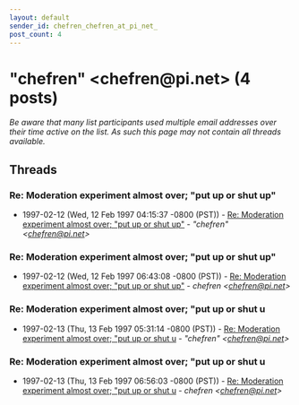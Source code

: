```yaml
---
layout: default
sender_id: chefren_chefren_at_pi_net_
post_count: 4
---
```


# "chefren" <chefren<span>@</span>pi.net> (4 posts)

_Be aware that many list participants used multiple email addresses over their time active on the list. As such this page may not contain all threads available._

## Threads

### Re: Moderation experiment almost over; "put up or shut up"
+ 1997-02-12 (Wed, 12 Feb 1997 04:15:37 -0800 (PST)) - [Re: Moderation experiment almost over; "put up or shut up"](/archive/1997/02/7cb1b3ce47d5eaf50ef351cba69a32eeb7c8b4459aae6784972ecc4521d5a110) - _"chefren" \<chefren@pi.net\>_

### Re: Moderation experiment almost over; "put up or shut up"
+ 1997-02-12 (Wed, 12 Feb 1997 06:43:08 -0800 (PST)) - [Re: Moderation experiment almost over; "put up or shut up"](/archive/1997/02/b9a9aded2f1a005c2f935ce68bebf579ffc761996e966dfff5e46663e46607e1) - _chefren \<chefren@pi.net\>_

### Re: Moderation experiment almost over; "put up or shut u
+ 1997-02-13 (Thu, 13 Feb 1997 05:31:14 -0800 (PST)) - [Re: Moderation experiment almost over; "put up or shut u](/archive/1997/02/bb128e934a0d6c603fc8345cae2fdd90778e68e7c433be999cceaeaeb338524f) - _"chefren" \<chefren@pi.net\>_

### Re: Moderation experiment almost over; "put up or shut u
+ 1997-02-13 (Thu, 13 Feb 1997 06:56:03 -0800 (PST)) - [Re: Moderation experiment almost over; "put up or shut u](/archive/1997/02/11dc0cec1ae674506027cd6ef0ddb82492fa38196ab4edb98b78d46d3ddd264d) - _chefren \<chefren@pi.net\>_

